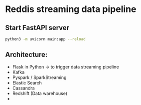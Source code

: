 # Reddis streaming data pipeline

## Start FastAPI server
```bash
python3 -m uvicorn main:app --reload
```

## Architecture:
- Flask in Python -> to trigger data streaming pipeline
- Kafka
- Pyspark / SparkStreaming
- Elastic Search
- Cassandra
- Redshift (Data warehouse)
- 